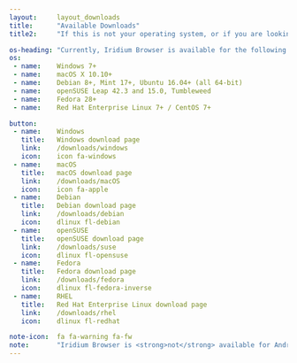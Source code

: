 ```yaml
---
layout:		layout_downloads
title:		"Available Downloads"
title2:		"If this is not your operating system, or if you are looking for a different platform, please choose from the following:"

os-heading:	"Currently, Iridium Browser is available for the following operating systems:"
os:
 - name:	Windows 7+
 - name:	macOS X 10.10+
 - name:	Debian 8+, Mint 17+, Ubuntu 16.04+ (all 64-bit)
 - name:	openSUSE Leap 42.3 and 15.0, Tumbleweed
 - name:	Fedora 28+
 - name:	Red Hat Enterprise Linux 7+ / CentOS 7+

button: 
 - name:	Windows
   title:	Windows download page
   link:	/downloads/windows
   icon:	icon fa-windows
 - name:	macOS
   title:	macOS download page
   link:	/downloads/macOS
   icon:	icon fa-apple
 - name:	Debian
   title:	Debian download page
   link:	/downloads/debian
   icon:	dlinux fl-debian
 - name:	openSUSE
   title:	openSUSE download page
   link:	/downloads/suse
   icon:	dlinux fl-opensuse
 - name:	Fedora
   title:	Fedora download page
   link:	/downloads/fedora
   icon:	dlinux fl-fedora-inverse
 - name:	RHEL
   title:	Red Hat Enterprise Linux download page
   link:	/downloads/rhel
   icon:	dlinux fl-redhat

note-icon:	fa fa-warning fa-fw
note:		"Iridium Browser is <strong>not</strong> available for Android, iOS, Windows Mobile or any other mobile operating system!"
---
```

